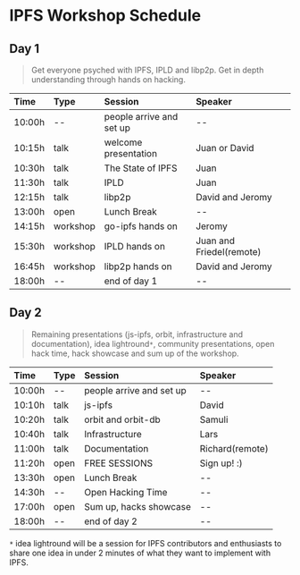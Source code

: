 IPFS Workshop Schedule
======================

## Day 1

> Get everyone psyched with IPFS, IPLD and libp2p. Get in depth understanding through hands on hacking.

| Time   | Type     | Session                    | Speaker
|:-------|:---------|:---------------------------|:-------
| 10:00h | --       | people arrive and set up   | --
| 10:15h | talk     | welcome presentation       | Juan or David
| 10:30h | talk     | The State of IPFS          | Juan
| 11:30h | talk     | IPLD                       | Juan
| 12:15h | talk     | libp2p                     | David and Jeromy
| 13:00h | open     | Lunch Break                | --
| 14:15h | workshop | go-ipfs hands on           | Jeromy
| 15:30h | workshop | IPLD hands on              | Juan and Friedel(remote)
| 16:45h | workshop | libp2p hands on            | David and Jeromy
| 18:00h | --       | end of day 1               | --

## Day 2

> Remaining presentations (js-ipfs, orbit, infrastructure and documentation), idea lightround`*`, community presentations, open hack time, hack showcase and sum up of the workshop.

| Time   | Type     | Session                    | Speaker
|:-------|:---------|:---------------------------|:-------
| 10:00h | --       | people arrive and set up   | --
| 10:10h | talk     | js-ipfs                    | David
| 10:20h | talk     | orbit and orbit-db         | Samuli
| 10:40h | talk     | Infrastructure             | Lars
| 11:00h | talk     | Documentation              | Richard(remote)
| 11:20h | open     | FREE SESSIONS              | Sign up! :)
| 13:30h | open     | Lunch Break                | --
| 14:30h | --       | Open Hacking Time          | --
| 17:00h | open     | Sum up, hacks showcase     | --
| 18:00h | --       | end of day 2               | --

`*` idea lightround will be a session for IPFS contributors and enthusiasts to share one idea in under 2 minutes of what they want to implement with IPFS.
